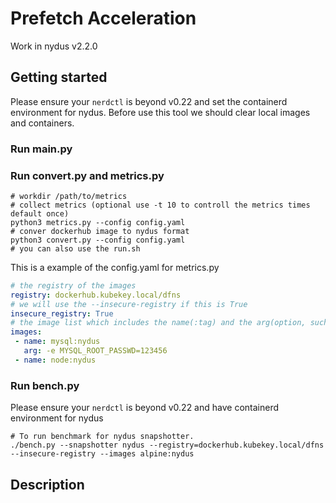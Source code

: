 # Prefetch Acceleration
Work in nydus v2.2.0


## Getting started
Please ensure your `nerdctl` is beyond v0.22 and set the containerd environment for nydus.
Before use this tool we should clear local images and containers.


### Run main.py


### Run convert.py and metrics.py

```shell
# workdir /path/to/metrics
# collect metrics (optional use -t 10 to controll the metrics times default once)
python3 metrics.py --config config.yaml
# conver dockerhub image to nydus format 
python3 convert.py --config config.yaml
# you can also use the run.sh
```

This is a example of the config.yaml for metrics.py
```yaml
# the registry of the images
registry: dockerhub.kubekey.local/dfns
# we will use the --insecure-registry if this is True
insecure_registry: True
# the image list which includes the name(:tag) and the arg(option, such as -e  -v) 
images:
 - name: mysql:nydus 
   arg: -e MYSQL_ROOT_PASSWD=123456
 - name: node:nydus
```
### Run bench.py
Please ensure your `nerdctl` is beyond v0.22 and have containerd environment for nydus
```shell
# To run benchmark for nydus snapshotter.
./bench.py --snapshotter nydus --registry=dockerhub.kubekey.local/dfns --insecure-registry --images alpine:nydus
```
## Description
